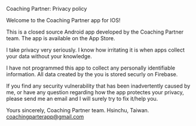  Coaching Partner: Privacy policy

 Welcome to the Coaching Partner app for IOS!

 This is a closed source Android app developed by the Coaching Partner team. The app is available on the App Store.

 I take privacy very seriously. I know how irritating it is when apps collect your data without your knowledge.

 I have not programmed this app to collect any personally identifiable information. All data created by the you is stored securly on Firebase.

 If you find any security vulnerability that has been inadvertently caused by me, or have any question regarding how the app protectes your privacy, please send me an email and I will surely try to fix it/help you.

 Yours sincerely,
 Coaching Partner team.
 Hsinchu, Taiwan.
 coachingparterapp@gmail.com
